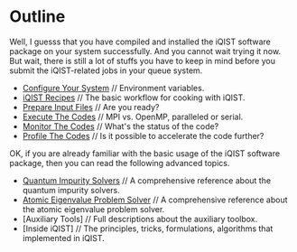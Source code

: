 # Outline

Well, I guesss that you have compiled and installed the iQIST software package on your system successfully. And you cannot wait trying it now. But wait, there is still a lot of stuffs you have to keep in mind before you submit the iQIST-related jobs in your queue system.

* [Configure Your System](config.md) // Environment variables.
* [iQIST Recipes](recipes.md) // The basic workflow for cooking with iQIST.
* [Prepare Input Files](create.md) // Are you ready?
* [Execute The Codes](execute.md) // MPI vs. OpenMP, paralleled or serial.
* [Monitor The Codes](monitor.md) // What's the status of the code?
* [Profile The Codes](profile.md) // Is it possible to accelerate the code further?

OK, if you are already familiar with the basic usage of the iQIST software package, then you can read the following advanced topics.

* [Quantum Impurity Solvers](../ch04/index.md) // A comprehensive reference about the quantum impurity solvers.
* [Atomic Eigenvalue Problem Solver](../ch05/index.md) // A comprehensive reference about the atomic eigenvalue problem solver.
* [Auxiliary Tools] // Full descriptions about the auxiliary toolbox.
* [Inside iQIST] // The principles, tricks, formulations, algorithms that implemented in iQIST.
